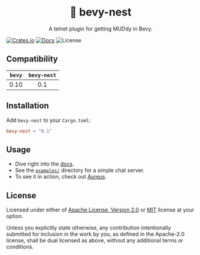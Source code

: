 <div align="center">
  <h1>🪹 bevy-nest</h1>

  A telnet plugin for getting MUDdy in Bevy.
</div>

[![Crates.io](https://img.shields.io/crates/v/bevy-nest)](https://crates.io/crates/bevy-nest)
[![Docs](https://img.shields.io/docsrs/bevy-nest)](https://docs.rs/bevy-nest/latest/bevy-nest/)
![License](https://img.shields.io/crates/l/bevy-nest)

## Compatibility

| `bevy` | `bevy-nest` |
| :----: | :---------: |
|  0.10  |     0.1     |

## Installation

Add `bevy-nest` to your `Cargo.toml`:

```toml
bevy-nest = "0.1"
```

## Usage

- Dive right into the [docs](https://docs.rs/crate/bevy-nest).
- See the [`examples/`](https://github.com/its-danny/bevy-nest/blob/main/examples) directory for a simple chat server.
- To see it in action, check out [Aureus](https://github.com/its-danny/aureus).

## License

Licensed under either of [Apache License, Version 2.0](https://github.com/its-danny/bevy-nest/blob/main/LICENSE-APACHE)
or [MIT](https://github.com/its-danny/bevy-nest/blob/main/LICENSE-MIT) license at your option.

Unless you explicitly state otherwise, any contribution intentionally submitted for
inclusion in the work by you, as defined in the Apache-2.0 license, shall be dual licensed
as above, without any additional terms or conditions.
